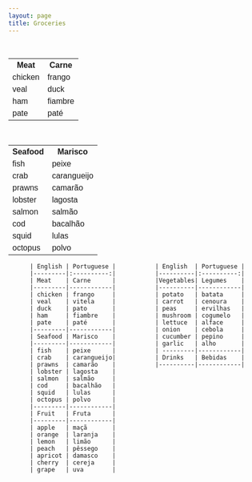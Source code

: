 ```yaml
---
layout: page
title: Groceries
---
```


<!DOCTYPE html>
<html>
<head>
<style>
table {
    font-family: arial, sans-serif;
    border-collapse: collapse;
    width: 100%;
}

td, th {
    border: 1px solid #dddddd;
    text-align: left;
    padding: 8px;
}

tr:nth-child(even) {
    background-color: #dddddd;
}
</style>
</head>
<body>

 <!DOCTYPE html>
<html>
<head>
<style>
table {
    font-family: arial, sans-serif;
    border-collapse: collapse;
    width: 100%;
}

td, th {
    border: 1px solid #dddddd;
    text-align: left;
    padding: 8px;
}

tr:nth-child(even) {
    background-color: #dddddd;
}
</style>
</head>
<body>

<table>
  <tr>
    <th>Meat</th>
    <th>Carne</th>
  </tr>
  <tr>
    <td>chicken</td>
    <td>frango</td>
  </tr>
  <tr>
    <td>veal</td>
    <td>duck</td>
  </tr>
  <tr>
    <td>ham</td>
    <td>fiambre</td>
  </tr>
  <tr>
    <td>pate</td>
    <td>paté</td>
  </tr>

</table>


<table>
  <tr>
    <th>Seafood</th>
    <th>Marisco</th>
  </tr>
  <tr>
    <td>fish</td>
    <td>peixe</td>
  </tr>
  <tr>
    <td>crab</td>
    <td>carangueijo</td>
  </tr>
  <tr>
    <td>prawns</td>
    <td>camarão</td>
  </tr>
  <tr>
    <td>lobster</td>
    <td>lagosta</td>
  </tr>
  <tr>
    <td>salmon</td>
    <td>salmão</td>
  </tr>
  <tr>
    <td>cod</td>
    <td>bacalhão</td>
  </tr>
  <tr>
    <td>squid</td>
    <td>lulas</td>
  </tr>
  <tr>
    <td>octopus</td>
    <td>polvo</td>
  </tr>
</table>

</body>
</html>
</body>
</html>




          | English | Portuguese |           | English  | Portuguese |
          |---------|:----------:|           |----------|:----------:|
          | Meat    | Carne      |           |Vegetables| Legumes    |
          |---------|------------|           |----------|------------|
          | chicken | frango     |           | potato   | batata     |
          | veal    | vitela     |           | carrot   | cenoura    |
          | duck    | pato       |           | peas     | ervilhas   |
          | ham     | fiambre    |           | mushroom | cogumelo   |
          | pate    | paté       |           | lettuce  | alface     |
          |---------|------------|           | onion    | cebola     |
          | Seafood | Marisco    |           | cucumber | pepino     |
          |---------|------------|           | garlic   | alho       |
          | fish    | peixe      |           | ---------|------------|
          | crab    | carangueijo|           | Drinks   | Bebidas    |
          | prawns  | camarão    |           |----------|------------|
          | lobster | lagosta    |            
          | salmon  | salmão     |
          | cod     | bacalhão   |
          | squid   | lulas      |
          | octopus | polvo      |
          |---------|------------|
          | Fruit   | Fruta      |
          |---------|------------|
          | apple   | maçã       |
          | orange  | laranja    | 
          | lemon   | limão      |
          | peach   | pêssego    |
          | apricot | damasco    |
          | cherry  | cereja     |
          | grape   | uva        |

